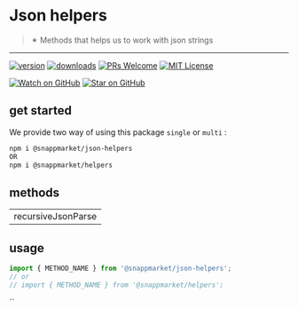 # Json helpers
> ✴ Methods that helps us to work with json strings
----

[![version](https://img.shields.io/npm/v/@snappmarket/json-helpers.svg?style=flat-square)](https://www.npmjs.com/package/@snappmarket/json-helpers)
[![downloads](https://img.shields.io/npm/dm/@snappmarket/json-helpers.svg?style=flat-square)](http://www.npmtrends.com/@snappmarket/json-helpers)
[![PRs Welcome](https://img.shields.io/badge/PRs-welcome-brightgreen.svg?style=flat-square)](http://makeapullrequest.com)
[![MIT License](https://img.shields.io/npm/l/@snappmarket/json-helpers.svg?style=flat-square)](https://github.com/snappmarket/frontend-toolbox/tree/master/packages/useDidUpdateEffect/blob/master/LICENSE.md)

[![Watch on GitHub](https://img.shields.io/github/watchers/snappmarket/frontend-toolbox.svg?style=social)](https://github.com/snappmarket/frontend-toolbox/watchers)
[![Star on GitHub](https://img.shields.io/github/stars/snappmarket/frontend-toolbox.svg?style=social)](https://github.com/snappmarket/frontend-toolbox/stargazers)

## get started 
We provide two way of using this package `single` or `multi` :
```bash
npm i @snappmarket/json-helpers
OR
npm i @snappmarket/helpers
```

## methods
|        |
| ------ |
| recursiveJsonParse                                                 |  

## usage 
```javascript
import { METHOD_NAME } from '@snappmarket/json-helpers';
// or 
// import { METHOD_NAME } from '@snappmarket/helpers';
```
``
